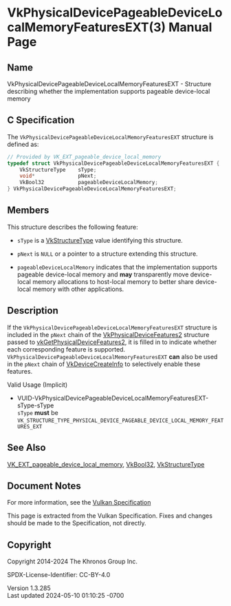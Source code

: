 # VkPhysicalDevicePageableDeviceLocalMemoryFeaturesEXT(3) Manual Page

## Name

VkPhysicalDevicePageableDeviceLocalMemoryFeaturesEXT - Structure
describing whether the implementation supports pageable device-local
memory



## <a href="#_c_specification" class="anchor"></a>C Specification

The `VkPhysicalDevicePageableDeviceLocalMemoryFeaturesEXT` structure is
defined as:

``` c
// Provided by VK_EXT_pageable_device_local_memory
typedef struct VkPhysicalDevicePageableDeviceLocalMemoryFeaturesEXT {
    VkStructureType    sType;
    void*              pNext;
    VkBool32           pageableDeviceLocalMemory;
} VkPhysicalDevicePageableDeviceLocalMemoryFeaturesEXT;
```

## <a href="#_members" class="anchor"></a>Members

This structure describes the following feature:

- `sType` is a [VkStructureType](https://registry.khronos.org/vulkan/specs/1.3-extensions/man/html/VkStructureType.html) value identifying
  this structure.

- `pNext` is `NULL` or a pointer to a structure extending this
  structure.

- <span id="features-pageableDeviceLocalMemory"></span>
  `pageableDeviceLocalMemory` indicates that the implementation supports
  pageable device-local memory and **may** transparently move
  device-local memory allocations to host-local memory to better share
  device-local memory with other applications.

## <a href="#_description" class="anchor"></a>Description

If the `VkPhysicalDevicePageableDeviceLocalMemoryFeaturesEXT` structure
is included in the `pNext` chain of the
[VkPhysicalDeviceFeatures2](https://registry.khronos.org/vulkan/specs/1.3-extensions/man/html/VkPhysicalDeviceFeatures2.html) structure
passed to
[vkGetPhysicalDeviceFeatures2](https://registry.khronos.org/vulkan/specs/1.3-extensions/man/html/vkGetPhysicalDeviceFeatures2.html), it is
filled in to indicate whether each corresponding feature is supported.
`VkPhysicalDevicePageableDeviceLocalMemoryFeaturesEXT` **can** also be
used in the `pNext` chain of
[VkDeviceCreateInfo](https://registry.khronos.org/vulkan/specs/1.3-extensions/man/html/VkDeviceCreateInfo.html) to selectively enable
these features.

Valid Usage (Implicit)

- <a
  href="#VUID-VkPhysicalDevicePageableDeviceLocalMemoryFeaturesEXT-sType-sType"
  id="VUID-VkPhysicalDevicePageableDeviceLocalMemoryFeaturesEXT-sType-sType"></a>
  VUID-VkPhysicalDevicePageableDeviceLocalMemoryFeaturesEXT-sType-sType  
  `sType` **must** be
  `VK_STRUCTURE_TYPE_PHYSICAL_DEVICE_PAGEABLE_DEVICE_LOCAL_MEMORY_FEATURES_EXT`

## <a href="#_see_also" class="anchor"></a>See Also

[VK_EXT_pageable_device_local_memory](https://registry.khronos.org/vulkan/specs/1.3-extensions/man/html/VK_EXT_pageable_device_local_memory.html),
[VkBool32](https://registry.khronos.org/vulkan/specs/1.3-extensions/man/html/VkBool32.html), [VkStructureType](https://registry.khronos.org/vulkan/specs/1.3-extensions/man/html/VkStructureType.html)

## <a href="#_document_notes" class="anchor"></a>Document Notes

For more information, see the <a
href="https://registry.khronos.org/vulkan/specs/1.3-extensions/html/vkspec.html#VkPhysicalDevicePageableDeviceLocalMemoryFeaturesEXT"
target="_blank" rel="noopener">Vulkan Specification</a>

This page is extracted from the Vulkan Specification. Fixes and changes
should be made to the Specification, not directly.

## <a href="#_copyright" class="anchor"></a>Copyright

Copyright 2014-2024 The Khronos Group Inc.

SPDX-License-Identifier: CC-BY-4.0

Version 1.3.285  
Last updated 2024-05-10 01:10:25 -0700
